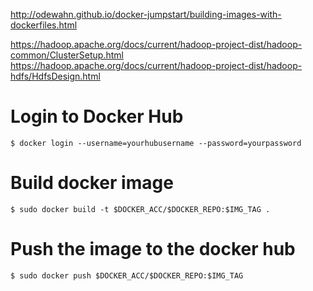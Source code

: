 http://odewahn.github.io/docker-jumpstart/building-images-with-dockerfiles.html

https://hadoop.apache.org/docs/current/hadoop-project-dist/hadoop-common/ClusterSetup.html
https://hadoop.apache.org/docs/current/hadoop-project-dist/hadoop-hdfs/HdfsDesign.html

# Login to Docker Hub
    $ docker login --username=yourhubusername --password=yourpassword

# Build docker image
    $ sudo docker build -t $DOCKER_ACC/$DOCKER_REPO:$IMG_TAG .

# Push the image to the docker hub
    $ sudo docker push $DOCKER_ACC/$DOCKER_REPO:$IMG_TAG
